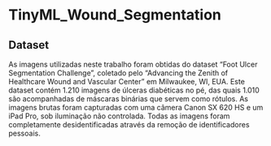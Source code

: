 # TinyML_Wound_Segmentation

## Dataset

As imagens utilizadas neste trabalho foram obtidas do dataset “Foot Ulcer Segmentation Challenge”, coletado pelo “Advancing the Zenith of Healthcare Wound and Vascular Center” em Milwaukee, WI, EUA. Este dataset contém 1.210 imagens de úlceras diabéticas no pé, das quais 1.010 são acompanhadas de máscaras binárias que servem como rótulos. As imagens brutas foram capturadas com uma câmera Canon SX 620 HS e um iPad Pro, sob iluminação não controlada. Todas as imagens foram completamente desidentificadas através da remoção de identificadores pessoais.
